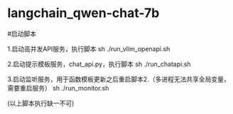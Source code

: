 # langchain_qwen-chat-7b  

#启动脚本

1.启动高并发API服务，执行脚本
sh ./run_vllm_openapi.sh

2.启动提示模板服务，chat_api.py，执行脚本
sh ./run_chatapi.sh

3.启动监听服务，用于函数模板更新之后重启脚本2.（多进程无法共享全局变量，需要重启服务）
sh ./run_monitor.sh

(以上脚本执行缺一不可)